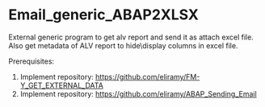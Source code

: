 # Email_generic_ABAP2XLSX
External generic program to get alv report and send it as attach excel file.
Also get metadata of ALV report to hide\display columns in excel file. 

Prerequisites:

1) Implement repository: https://github.com/eliramy/FM-Y_GET_EXTERNAL_DATA
2) Implement repository: https://github.com/eliramy/ABAP_Sending_Email

